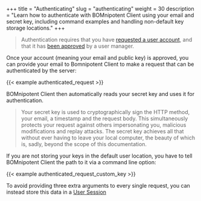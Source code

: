 +++
title = "Authenticating"
slug = "authenticating"
weight = 30
description = "Learn how to authenticate with BOMnipotent Client using your email and secret key, including command examples and handling non-default key storage locations."
+++

> Authentication requires that you have [requested a user account](/client/basics/account-creation/), and that it has [been approved](/client/manager/access-management/user-management/) by a user manager.

Once your account (meaning your email and public key) is approved, you can provide your email to Bomnipotent Client to make a request that can be authenticated by the server:

{{< example authenticated_request >}}

BOMnipotent Client then automatically reads your secret key and uses it for authentication.

> Your secret key is used to cryptographically sign the HTTP method, your email, a timestamp and the request body. This simultaneously protects your request against others impersonating you, malicious modifications and replay attacks. The secret key achieves all that without ever having to leave your local computer, the beauty of which is, sadly, beyond the scope of this documentation.

If you are not storing your keys in the default user location, you have to tell BOMnipotent Client the path to it via a command line option:

{{< example authenticated_request_custom_key >}}

To avoid providing three extra arguments to every single request, you can instead store this data in a [User Session](/client/basics/user-session/)
